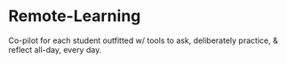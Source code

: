 # Remote-Learning
Co-pilot for each student outfitted w/ tools to ask, deliberately practice, &amp; reflect all-day, every day.

